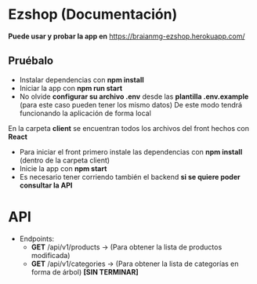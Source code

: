 # Ezshop (Documentación)

__Puede usar y probar la app en__ https://braianmg-ezshop.herokuapp.com/

## Pruébalo
- Instalar dependencias con __npm install__
- Iniciar la app con __npm run start__
- No olvide __configurar su archivo .env__ desde las __plantilla .env.example__ (para este caso pueden tener los mismo datos)
De este modo tendrá funcionando la aplicación de forma local

En la carpeta __client__ se encuentran todos los archivos del front hechos con __React__
- Para iniciar el front primero instale las dependencias con __npm install__ (dentro de la carpeta client)
- Inicie la app con __npm start__
- Es necesario tener corriendo también el backend __si se quiere poder consultar la API__

# API
- Endpoints:
  - __GET__ /api/v1/products -> (Para obtener la lista de productos modificada)
  - __GET__ /api/v1/categories -> (Para obtener la lista de categorías en forma de árbol) __[SIN TERMINAR]__
